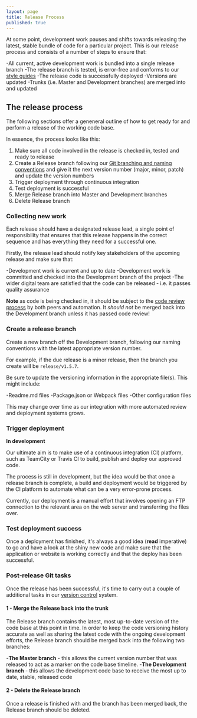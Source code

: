 ```yaml
---
layout: page
title: Release Process
published: true
---
```


At some point, development work pauses and shifts towards releasing the latest, stable bundle of code for a particular project. This is our release process and consists of a number of steps to ensure that:

-All current, active development work is bundled into a single release branch
-The release branch is tested, is error-free and conforms to our [style guides](https://university-of-york.github.io/style-guide/)
-The release code is successfully deployed
-Versions are updated
-Trunks (i.e. Master and Development branches) are merged into and updated


## The release process

The following sections offer a geneneral outline of how to get ready for and perform a release of the working code base.

In essence, the process looks like this:

1. Make sure all code involved in the release is checked in, tested and ready to release
2. Create a Release branch following our [Git branching and naming conventions](https://university-of-york.github.io/version-control/) and give it the next version number (major, minor, patch) and update the version numbers
3. Trigger deployment through continuous integration
4. Test deployment is successful
5. Merge Release branch into Master and Development branches
6. Delete Release branch

### Collecting new work

Each release should have a designated release lead, a single point of responsibility that ensures that this release happens in the correct sequence and has everything they need for a successful one.

Firstly, the release lead should notify key stakeholders of the upcoming release and make sure that:

-Development work is current and up to date
-Development work is committed and checked into the Development branch of the project
-The wider digital team are satisfied that the code can be released - i.e. it passes quality assurance

**Note** as code is being checked in, it should be subject to the [code review process](https://university-of-york.github.io/code-reviews/) by both peers and automation. It _should not_ be merged back into the Development branch unless it has passed code review!

### Create a release branch

Create a new branch off the Development branch, following our naming conventions with the latest appropriate version number. 

For example, if the due release is a minor release, then the branch you create will be `release/v1.5.7`. 

Be sure to update the versioning information in the appropriate file(s). This might include:

-Readme.md files
-Package.json or Webpack files
-Other configuration files

This may change over time as our integration with more automated review and deployment systems grows.

### Trigger deployment

**In development**

Our ultimate aim is to make use of a continuous integration (CI) platform, such as TeamCity or Travis CI to build, publish and deploy our approved code.

The process is still in development, but the idea would be that once a release branch is complete, a build and deployment would be triggered by the CI platform to automate what can be a very error-prone process.

Currently, our deployment is a manual effort that involves opening an FTP connection to the relevant area on the web server and transferring the files over.


### Test deployment success

Once a deployment has finished, it's always a good idea (**read** imperative) to go and have a look at the shiny new code and make sure that the application or website is working correctly and that the deploy has been successful.

### Post-release Git tasks

Once the release has been successful, it's time to carry out a couple of additional tasks in our [version control](https://university-of-york.github.io/version-control/) system.

#### 1 - Merge the Release back into the trunk

The Release branch contains the latest, most up-to-date version of the code base at this point in time. In order to keep the code versioning history accurate as well as sharing the latest code with the ongoing development efforts, the Release branch should be merged back into the following two branches: 

-**The Master branch** - this allows the current version number that was released to act as a marker on the code base timeline.
-**The Development branch** - this allows the development code base to receive the most up to date, stable, released code 

#### 2 - Delete the Release branch

Once a release is finished with and the branch has been merged back, the Release branch should be deleted.